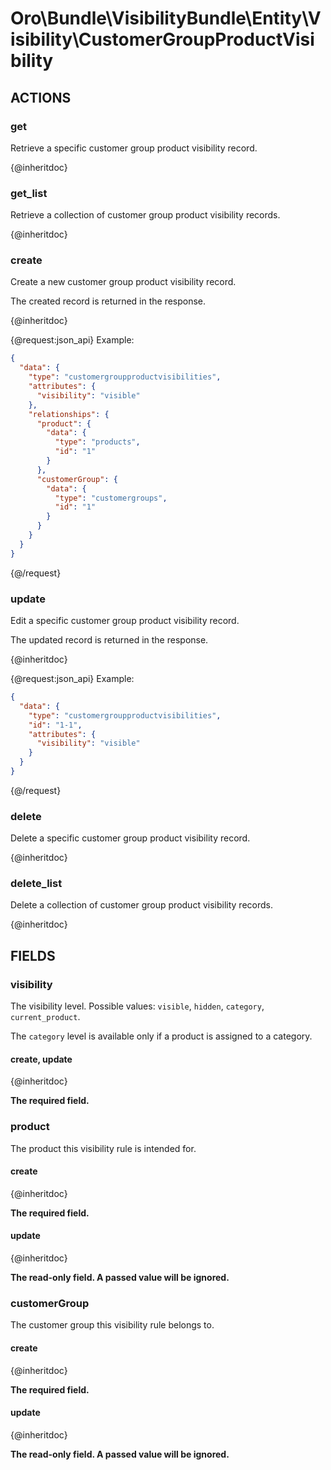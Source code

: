 # Oro\Bundle\VisibilityBundle\Entity\Visibility\CustomerGroupProductVisibility

## ACTIONS

### get

Retrieve a specific customer group product visibility record.

{@inheritdoc}

### get_list

Retrieve a collection of customer group product visibility records.

{@inheritdoc}

### create

Create a new customer group product visibility record.

The created record is returned in the response.

{@inheritdoc}

{@request:json_api}
Example:

```JSON
{
  "data": {
    "type": "customergroupproductvisibilities",    
    "attributes": { 
      "visibility": "visible"
    },
    "relationships": {
      "product": {
        "data": {
          "type": "products",
          "id": "1"
        }
      },
      "customerGroup": {
        "data": {
          "type": "customergroups",
          "id": "1"
        }
      }
    }
  }
}
```
{@/request}

### update

Edit a specific customer group product visibility record.

The updated record is returned in the response.

{@inheritdoc}

{@request:json_api}
Example:

```JSON
{
  "data": {
    "type": "customergroupproductvisibilities", 
    "id": "1-1",   
    "attributes": { 
      "visibility": "visible"
    }
  }
}
```
{@/request}

### delete

Delete a specific customer group product visibility record.

{@inheritdoc}

### delete_list

Delete a collection of customer group product visibility records.

{@inheritdoc}

## FIELDS

### visibility

The visibility level. Possible values: `visible`, `hidden`, `category`, `current_product`.

The `category` level is available only if a product is assigned to a category.

#### create, update

{@inheritdoc}

**The required field.**

### product

The product this visibility rule is intended for.

#### create

{@inheritdoc}

**The required field.**

#### update

{@inheritdoc}

**The read-only field. A passed value will be ignored.**

### customerGroup

The customer group this visibility rule belongs to.

#### create

{@inheritdoc}

**The required field.**

#### update

{@inheritdoc}

**The read-only field. A passed value will be ignored.**
